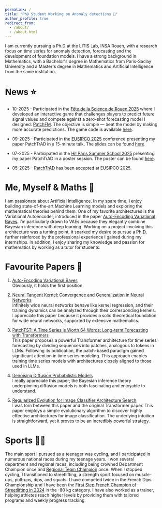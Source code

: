 ```yaml
---
permalink: /
title: "PhD Student Working on Anomaly detections 🔎"
author_profile: true
redirect_from: 
  - /about/
  - /about.html
---
```


I am currently pursuing a Ph.D at the LITIS Lab, INSA Rouen, with a research focus on time series for anomaly detection, forecasting and the development of foundation models. I have a strong background in Mathematics, with a Bachelor's degree in Mathematics from Paris-Saclay University and a Master's degree in Mathematics and Artificial Intelligence from the same institution.


News ⭐️
======

* 10-2025 - Participated in the [Fête de la Science de Rouen 2025](https://www.fetedelascience.fr/village-des-sciences-de-rouen-le-madrillet-2025) 
where I developed an interactive game that challenges players to predict future signal values and compete against a zero-shot forecasting model I designed: [PatchFM](https://github.com/vilhess/PatchFM). The objective is simple — beat the model by making more accurate predictions.
The game code is available [here](https://github.com/vilhess/PatchTrAD/tree/main/files/presentation.pdf).

* 09-2025 - Participated in the [EUSIPCO 2025](https://eusipco2025.org) conference presenting my paper PatchTrAD in a 15-minute talk.
The slides can be found [here](https://github.com/vilhess/PatchTrAD/tree/main/files/presentation.pdf).

* 07-2025 - Participated in the [Hi! Paris Summer School 2025](https://www.hi-paris.fr) presenting my paper PatchTrAD in a poster session.
The poster can be found [here](https://github.com/vilhess/PatchTrAD/tree/main/files/poster.pdf).

* 05-2025 - [PatchTrAD](https://arxiv.org/abs/2504.08827) has been accepted at EUSIPCO 2025.

Me, Myself & Maths 🔢
======

I am passionate about Artificial Intelligence. In my spare time, I enjoy building state-of-the-art Machine Learning models and exploring the mathematical theories behind them. One of my favorite architectures is the Variational Autoencoder, introduced in the paper [Auto-Encoding Variational Bayes](https://arxiv.org/abs/1312.6114). I’m particularly drawn to VAEs because they elegantly combine Bayesian inference with deep learning. Working on a project involving this architecture was a turning point, it sparked my desire to pursue a Ph.D, further reinforced by the professional experience I gained during my internships. In addition, I enjoy sharing my knowledge and passion for mathematics by working as a tutor for students. 

# Favourite Papers 📝

1. [Auto-Encoding Variational Bayes](https://arxiv.org/abs/1312.6114)  
   Obviously, it holds the first position. 

2. [Neural Tangent Kernel: Convergence and Generalization in Neural Networks](https://arxiv.org/abs/1806.07572)  
   Infinitely wide neural networks behave like kernel regression, and their training dynamics can be analyzed through their corresponding kernels. I appreciate this paper because it provides a solid theoretical foundation for wide neural networks, supported by extensive mathematics.

3. [PatchTST: A Time Series is Worth 64 Words: Long-term Forecasting with Transformers](https://arxiv.org/pdf/2211.14730)  
   This paper proposes a powerful Transformer architecture for time series forecasting by dividing sequences into patches, analogous to tokens in LLMs. Following its publication, the patch-based paradigm gained significant attention in time series modeling. This approach enables training time series models with architectures closely aligned to those used in LLMs.

4. [Denoising Diffusion Probabilistic Models](https://arxiv.org/abs/2006.11239)  
   I really appreciate this paper; the Bayesian inference theory underpinning diffusion models is both fascinating and enjoyable to understand.

5. [Regularized Evolution for Image Classifier Architecture Search](https://arxiv.org/abs/1802.01548)  
   I was torn between this paper and the original Transformer paper. This paper employs a simple evolutionary algorithm to discover highly effective architectures for image classification. The underlying intuition is straightforward, yet it proves to be an incredibly powerful strategy.

Sports 🚴🏼
======
The main sport I pursued as a teenager was cycling, and I participated in numerous national races during my teenage years. I won several department and regional races, including being crowned Department Champion once and [Regional Team Champion](https://www.facebook.com/573518262704708/photos/vilhes-se-r%C3%A9v%C3%A8lesamy-vilhes-vous-connaissiez-comme-beaucoup-vous-avez-appris-%C3%A0-l/998631540193376/) once.
When I stopped cycling, I transitioned to streetlifting, a strength sport focused on muscle-ups, pull-ups, dips, and squats. I have competed twice in the French Dips Championship and I have been the [First Step French Champion of Streetlifting in 2024](https://www.instagram.com/p/C4iBlPwo76L/?img_index=5) in the -80 kg category. I have also worked as a trainer, helping athletes reach higher levels by providing them with tailored programs and weekly progress tracking.
